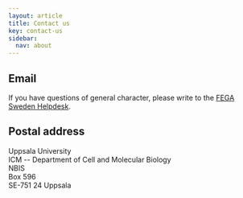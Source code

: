 ```yaml
---
layout: article
title: Contact us
key: contact-us
sidebar:
  nav: about
---
```


## Email

If you have questions of general character, please write to the
<a href="mailto:ega-se@nbis.se">FEGA Sweden Helpdesk</a>.

## Postal address

Uppsala University  
ICM -- Department of Cell and Molecular Biology  
NBIS  
Box 596  
SE-751 24 Uppsala
